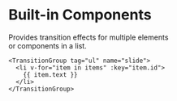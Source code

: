 # Built-in Components <TransitionGroup>

Provides transition effects for multiple elements  
or components in a list.   

```vue template
<TransitionGroup tag="ul" name="slide">
  <li v-for="item in items" :key="item.id">
    {{ item.text }}
  </li>
</TransitionGroup>
```
